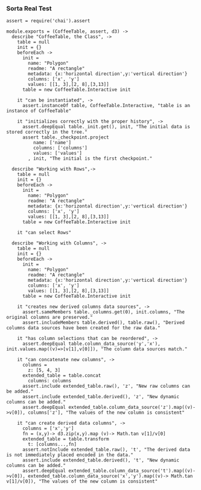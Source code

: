 ### Sorta Real Test
    assert = require('chai').assert

    module.exports = (CoffeeTable, assert, d3) ->
      describe "CoffeeTable, the Class", ->
        table = null
        init = {}
        beforeEach ->
          init =
            name: "Polygon"
            readme: "A rectangle"
            metadata: {x:'horizontal direction',y:'vertical direction'}
            columns: ['x', 'y']
            values: [[1, 3],[2, 8],[3,13]]
          table = new CoffeeTable.Interactive init

        it "can be instantiated", ->
          assert.instanceOf table, CoffeeTable.Interactive, "table is an instance of CoffeeTable"

        it "initializes correctly with the proper history", ->
          assert.deepEqual table._init.get(), init, "The initial data is stored correctly in the tree."
          assert table._checkpoint.project
              name: ['name']
              columns: ['columns']
              values: ['values']
            , init, "The initial is the first checkpoint."

      describe "Working with Rows",->
        table = null
        init = {}
        beforeEach ->
          init =
            name: "Polygon"
            readme: "A rectangle"
            metadata: {x:'horizontal direction',y:'vertical direction'}
            columns: ['x', 'y']
            values: [[1, 3],[2, 8],[3,13]]
          table = new CoffeeTable.Interactive init

        it "can select Rows"

      describe "Working with Columns", ->
        table = null
        init = {}
        beforeEach ->
          init =
            name: "Polygon"
            readme: "A rectangle"
            metadata: {x:'horizontal direction',y:'vertical direction'}
            columns: ['x', 'y']
            values: [[1, 3],[2, 8],[3,13]]
          table = new CoffeeTable.Interactive init

        it "creates new derived columns data sources", ->
          assert.sameMembers table._columns.get(0), init.columns, "The original columns are preserved."
          assert.includeMembers table.derived(), table.raw(), "Derived columns data sources have been created for the raw data."

        it "has column selections that can be reordered", ->
          assert.deepEqual table.column_data_source('y','x'), init.values.map((v)=>[v[1],v[0]]), "The column data sources match."

        it "can concatenate new columns", ->
          columns =
            z: [5, 4, 3]
          extended_table = table.concat
            columns: columns
          assert.include extended_table.raw(), 'z', "New raw columns can be added."
          assert.include extended_table.derived(), 'z', "New dynamic columns can be added."
          assert.deepEqual extended_table.column_data_source('z').map((v)->v[0]), columns['z'], "The values of the new column is consistent"

        it "can create derived data columns", ->
          columns = ['x','y']
          fn = (x,y)-> d3.zip(x,y).map (v)-> Math.tan v[1]/v[0]
          extended_table = table.transform
            t: [columns...,fn]
          assert.notInclude extended_table.raw(), 't', "The derived data is not immediately placed encoded in the data."
          assert.include extended_table.derived(), 't', "New dynamic columns can be added."
          assert.deepEqual extended_table.column_data_source('t').map((v)->v[0]), extended_table.column_data_source('x','y').map((v)-> Math.tan v[1]/v[0]), "The values of the new column is consistent"
